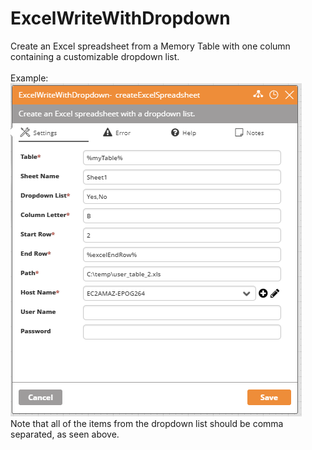 <h1>ExcelWriteWithDropdown</h1>
Create an Excel spreadsheet from a Memory Table with one column containing a customizable dropdown list.
<br><br>
Example:
<br>
<img src="https://github.com/Ayehu/custom-activities/blob/master/ExcelWrite/ExcelWriteWithDropDown/screenshot.png?raw=true">
<br>
Note that all of the items from the dropdown list should be comma separated, as seen above.
